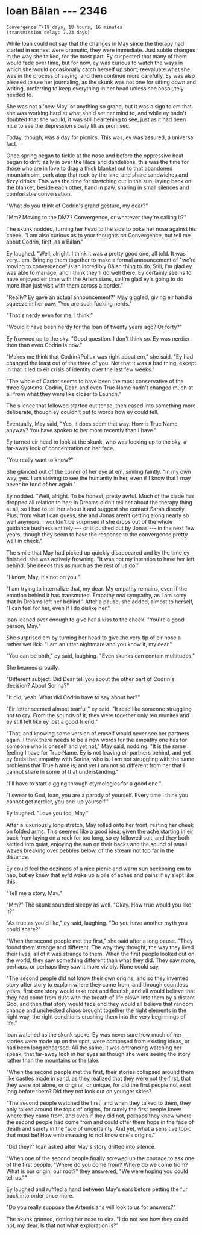 # Ioan Bălan --- 2346

    Convergence T+19 days, 18 hours, 16 minutes
    (transmission delay: 7.23 days)

While Ioan could not say that the changes in May since the therapy had started in earnest were dramatic, they were immediate. Just subtle changes in the way she talked, for the most part. Ey suspected that many of them would fade over time, but for now, ey was curious to watch the ways in which she would occasionally catch herself up short, reevaluate what she was in the process of saying, and then continue more carefully. Ey was also pleased to see her journaling, as the skunk was not one for sitting down and writing, preferring to keep everything in her head unless she absolutely needed to.

She was not a 'new May' or anything so grand, but it was a sign to em that she was working hard at what she'd set her mind to, and while ey hadn't doubted that she would, it was still heartening to see, just as it had been nice to see the depression slowly lift as promised.

Today, though, was a day for picnics. This was, ey was assured, a universal fact.

Once spring began to tickle at the nose and before the oppressive heat began to drift lazily in over the lilacs and dandelions, this was the time for those who are in love to drag a thick blanket out to that abandoned mountain sim, park atop that rock by the lake, and share sandwiches and fizzy drinks. This was the time for stretching out in the sun, laying back on the blanket, beside each other, hand in paw, sharing in small silences and comfortable conversation.

"What do you think of Codrin's grand gesture, my dear?"

"Mm? Moving to the DMZ? Convergence, or whatever they're calling it?"

The skunk nodded, turning her head to the side to poke her nose against his cheek. "I am also curious as to your thoughts on Convergence, but tell me about Codrin, first, as a Bălan."

Ey laughed. "Well, alright. I think it was a pretty good one, all told. It was very...em. Bringing them together to make a formal announcement of "we're moving to convergence" is an incredibly Bălan thing to do. Still, I'm glad ey was able to manage, and I think they'll do well there. Ey certainly seems to have enjoyed eir time with the Artemisians, so I'm glad ey's going to do more than just visit with them across a border."

"Really? Ey gave an actual announcement?" May giggled, giving eir hand a squeeze in her paw. "You are such fucking nerds."

"That's nerdy even for me, I think."

"Would it have been nerdy for the Ioan of twenty years ago? Or forty?"

Ey frowned up to the sky. "Good question. I don't think so. Ey was nerdier then than even Codrin is now."

"Makes me think that Codrin#Pollux was right about em," she said. "Ey had changed the least out of the three of you. Not that it was a bad thing, except in that it led to eir crisis of identity over the last few weeks."

"The whole of Castor seems to have been the most conservative of the three Systems. Codrin, Dear, and even True Name hadn't changed much at all from what they were like closer to Launch."

The silence that followed started out tense, then eased into something more deliberate, though ey couldn't put to words how ey could tell.

Eventually, May said, "Yes, it does seem that way. How is True Name, anyway? You have spoken to her more recently than I have."

Ey turned eir head to look at the skunk, who was looking up to the sky, a far-away look of concentration on her face.

"You really want to know?"

She glanced out of the corner of her eye at em, smiling faintly. "In my own way, yes. I am striving to see the humanity in her, even if I know that I may never be fond of her again."

Ey nodded. "Well, alright. To be honest, pretty awful. Much of the clade has dropped all relation to her; In Dreams didn't tell her about the therapy thing at all, so I had to tell her about it and suggest she contact Sarah directly. Plus, from what I can guess, she and Jonas aren't getting along nearly so well anymore. I wouldn't be surprised if she drops out of the whole guidance business entirely --- or is pushed out by Jonas --- in the next few years, though they seem to have the response to the convergence pretty well in check."

The smile that May had picked up quickly disappeared and by the time ey finished, she was actively frowning. "It was not my intention to have her left behind. She needs this as much as the rest of us do."

"I know, May, it's not on you."

"I am trying to internalize that, my dear. My empathy remains, even if the emotion behind it has transmuted. Empathy *and* sympathy, as I am sorry that In Dreams left her behind." After a pause, she added, almost to herself, "I can feel for her, even if I do dislike her."

Ioan leaned over enough to give her a kiss to the cheek. "You're a good person, May."

She surprised em by turning her head to give the very tip of eir nose a rather wet lick. "I am an utter nightmare and you know it, my dear."

"You can be both," ey said, laughing. "Even skunks can contain multitudes."

She beamed proudly.

"Different subject. Did Dear tell you about the other part of Codrin's decision? About Sorina?"

"It did, yeah. What did Codrin have to say about her?"

"Eir letter seemed almost tearful," ey said. "It read like someone struggling not to cry. From the sounds of it, they were together only ten munites and ey still felt like ey lost a good friend."

"That, and knowing some version of emself would never see her partners again. I think there needs to be a new words for the empathy one has for someone who is oneself and yet not," May said, nodding. "It is the same feeling I have for True Name. Ey is not leaving eir partners behind, and yet ey feels that empathy with Sorina, who is. I am not struggling with the same problems that True Name is, and yet I am not so different from her that I cannot share in some of that understanding."

"I'll have to start digging through etymologies for a good one."

"I swear to God, Ioan, you are a parody of yourself. Every time I think you cannot get nerdier, you one-up yourself."

Ey laughed. "Love you too, May."

After a luxuriously long stretch, May rolled onto her front, resting her cheek on folded arms. This seemed like a good idea, given the ache starting in eir back from laying on a rock for too long, so ey followed suit, and they both settled into quiet, enjoying the sun on their backs and the sound of small waves breaking over pebbles below, of the stream not too far in the distance.

Ey could feel the doziness of a nice picnic and warm sun beckoning em to nap, but ey knew that ey'd wake up a pile of aches and pains if ey slept like this.

"Tell me a story, May."

"Mm?" The skunk sounded sleepy as well. "Okay. How true would you like it?"

"As true as you'd like," ey said, laughing. "Do you have another myth you could share?"

"When the second people met the first," she said after a long pause. "They found them strange and different. The way they thought, the way they lived their lives, all of it was strange to them. When the first people looked out on the world, they saw something different than what they did. They saw more, perhaps, or perhaps they saw it more vividly. None could say.

"The second people did not know their own origins, and so they invented story after story to explain where they came from, and through countless years, first one story would take root and flourish, and all would believe that they had come from dust with the breath of life blown into them by a distant God, and then that story would fade and they would all believe that random chance and unchecked chaos brought together the right elements in the right way, the right conditions crushing them into the very beginnings of life."

Ioan watched as the skunk spoke. Ey was never sure how much of her stories were made up on the spot, were composed from existing ideas, or had been long rehearsed. All the same, it was entrancing watching her speak, that far-away look in her eyes as though she were seeing the story rather than the mountains or the lake.

"When the second people met the first, their stories collapsed around them like castles made in sand, as they realized that they were not the first, that they were not alone, or original, or unique, for did the first people not exist long before them? Did they not look out on younger skies?

"The second people watched the first, and when they talked to them, they only talked around the topic of origins, for surely the first people knew where they came from, and even if they did not, perhaps they knew where the second people had come from and could offer them hope in the face of death and surety in the face of uncertainty. And yet, what a sensitive topic that must be! How embarrassing to not know one's origins."

"Did they?" Ioan asked after May's story drifted into silence.

"When one of the second people finally screwed up the courage to ask one of the first people, "Where do you come from? Where do we come from? What is our origin, our root?" they answered, "We were hoping you could tell us.""

Ey laughed and ruffled a hand between May's ears before petting the fur back into order once more.

"Do you really suppose the Artemisians will look to us for answers?"

The skunk grinned, dotting her nose to eirs. "I do not see how they could not, my dear. Is that not what exploration is?"

